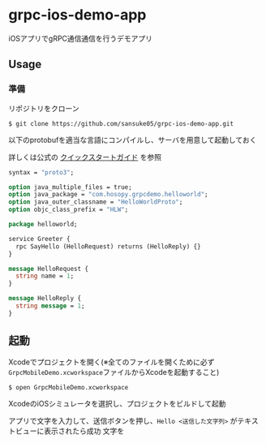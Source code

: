 # grpc-ios-demo-app
iOSアプリでgRPC通信通信を行うデモアプリ

## Usage

### 準備

リポジトリをクローン

`$ git clone https://github.com/sansuke05/grpc-ios-demo-app.git`

以下のprotobufを適当な言語にコンパイルし、サーバを用意して起動しておく

詳しくは公式の [クイックスタートガイド](https://grpc.io/docs/quickstart/) を参照

```HelloWorld.proto
syntax = "proto3";

option java_multiple_files = true;
option java_package = "com.hosopy.grpcdemo.helloworld";
option java_outer_classname = "HelloWorldProto";
option objc_class_prefix = "HLW";

package helloworld;

service Greeter {
  rpc SayHello (HelloRequest) returns (HelloReply) {}
}

message HelloRequest {
  string name = 1;
}

message HelloReply {
  string message = 1;
}
```

## 起動

Xcodeでプロジェクトを開く(※全てのファイルを開くために必ず`GrpcMobileDemo.xcworkspace`ファイルからXcodeを起動すること)

`$ open GrpcMobileDemo.xcworkspace`

XcodeのiOSシミュレータを選択し、プロジェクトをビルドして起動

アプリで文字を入力して、送信ボタンを押し、`Hello <送信した文字列>` がテキストビューに表示されたら成功
文字を
